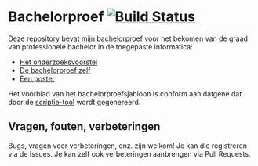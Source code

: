 # Bachelorproef [![Build Status](https://travis-ci.com/jensdufour/BAP.svg?token=wVQRmoVqnNmxsb78JHKk&branch=master)](https://travis-ci.com/jensdufour/BAP)

Deze repository bevat mijn bachelorproef voor het bekomen van de graad van professionele bachelor in de toegepaste informatica:

- [Het onderzoeksvoorstel](https://github.com/jensdufour/BAP/releases/latest/download/dufour_jens_voorstel.pdf)
- [De bachelorproef zelf](https://github.com/jensdufour/BAP/releases/latest/download/bachproef-tin.pdf)
- [Een poster](https://github.com/jensdufour/BAP/releases/latest/download/conference_poster.pdf)

Het voorblad van het bachelorproefsjabloon is conform aan datgene dat door de [scriptie-tool](https://scriptie.hogent.be/) wordt gegenereerd. 

## Vragen, fouten, verbeteringen

Bugs, vragen voor verbeteringen, enz. zijn welkom! Je kan die registreren via de Issues. Je kan zelf ook verbeteringen aanbrengen via Pull Requests.
